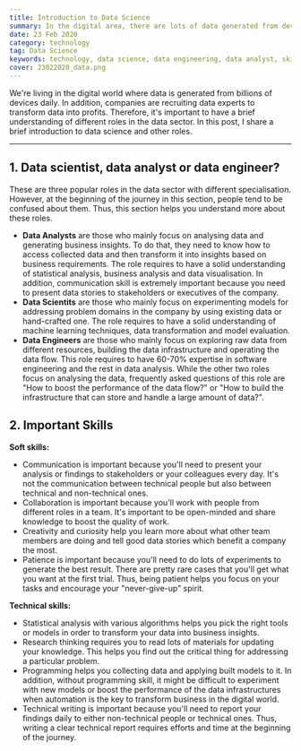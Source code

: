 ```yaml
---
title: Introduction to Data Science
summary: In the digital area, there are lots of data generated from devices daily. Companies are recruiting data experts to transform data into profits. In this post, I share a brief introduction to Data Science.
date: 23 Feb 2020
category: technology
tag: Data Science
keywords: technology, data science, data engineering, data analyst, skills, experience
cover: 23022020_data.png
---
```


We're living in the digital world where data is generated from billions of devices daily. In addition, companies are recruiting data experts to transform data into profits. Therefore, it's important to have a brief understanding of different roles in the data sector. In this post, I share a brief introduction to data science and other roles.

---

## 1. Data scientist, data analyst or data engineer?
These are three popular roles in the data sector with different specialisation. However, at the beginning of the journey in this section, people tend to be confused about them. Thus, this section helps you understand more about these roles.

* __Data Analysts__ are those who mainly focus on analysing data and generating business insights. To do that, they need to know how to access collected data and then transform it into insights based on business requirements. The role requires to have a solid understanding of statistical analysis, business analysis and data visualisation. In addition, communication skill is extremely important because you need to present data stories to stakeholders or executives of the company.
* __Data Scientits__ are those who mainly focus on experimenting models for addressing problem domains in the company by using existing data or hand-crafted one. The role requires to have a solid understanding of machine learning techniques, data transformation and model evaluation.
* __Data Engineers__ are those who mainly focus on exploring raw data from different resources, building the data infrastructure and operating the data flow. This role requires to have 60-70% expertise in software engineering and the rest in data analysis. While the other two roles focus on analysing the data, frequently asked questions of this role are "How to boost the performance of the data flow?" or "How to build the infrastructure that can store and handle a large amount of data?".

## 2. Important Skills

__Soft skills:__

* Communication is important because you'll need to present your analysis or findings to stakeholders or your colleagues every day. It's not the communication between technical people but also between technical and non-technical ones.
* Collaboration is important because you'll work with people from different roles in a team. It's important to be open-minded and share knowledge to boost the quality of work.
* Creativity and curiosity help you learn more about what other team members are doing and tell good data stories which benefit a company the most.
* Patience is important because you'll need to do lots of experiments to generate the best result. There are pretty rare cases that you'll get what you want at the first trial. Thus, being patient helps you focus on your tasks and encourage your "never-give-up" spirit.

__Technical skills:__

* Statistical analysis with various algorithms helps you pick the right tools or models in order to transform your data into business insights.
* Research thinking requires you to read lots of materials for updating your knowledge. This helps you find out the critical thing for addressing a particular problem.
* Programming helps you collecting data and applying built models to it. In addition, without programming skill, it might be difficult to experiment with new models or boost the performance of the data infrastructures when automation is the key to transform business in the digital world.
* Technical writing is important because you'll need to report your findings daily to either non-technical people or technical ones. Thus, writing a clear technical report requires efforts and time at the beginning of the journey.

